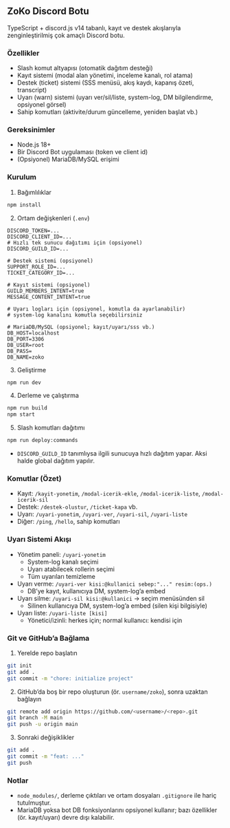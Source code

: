 ## ZoKo Discord Botu

TypeScript + discord.js v14 tabanlı, kayıt ve destek akışlarıyla zenginleştirilmiş çok amaçlı Discord botu.

### Özellikler
- Slash komut altyapısı (otomatik dağıtım desteği)
- Kayıt sistemi (modal alan yönetimi, inceleme kanalı, rol atama)
- Destek (ticket) sistemi (SSS menüsü, akış kaydı, kapanış özeti, transcript)
- Uyarı (warn) sistemi (uyarı ver/sil/liste, system-log, DM bilgilendirme, opsiyonel görsel)
- Sahip komutları (aktivite/durum güncelleme, yeniden başlat vb.)

### Gereksinimler
- Node.js 18+
- Bir Discord Bot uygulaması (token ve client id)
- (Opsiyonel) MariaDB/MySQL erişimi

### Kurulum
1) Bağımlılıklar
```bash
npm install
```

2) Ortam değişkenleri (`.env`)
```env
DISCORD_TOKEN=...
DISCORD_CLIENT_ID=...
# Hızlı tek sunucu dağıtımı için (opsiyonel)
DISCORD_GUILD_ID=...

# Destek sistemi (opsiyonel)
SUPPORT_ROLE_ID=...
TICKET_CATEGORY_ID=...

# Kayıt sistemi (opsiyonel)
GUILD_MEMBERS_INTENT=true
MESSAGE_CONTENT_INTENT=true

# Uyarı logları için (opsiyonel, komutla da ayarlanabilir)
# system-log kanalını komutla seçebilirsiniz

# MariaDB/MySQL (opsiyonel; kayıt/uyarı/sss vb.)
DB_HOST=localhost
DB_PORT=3306
DB_USER=root
DB_PASS=
DB_NAME=zoko
```

3) Geliştirme
```bash
npm run dev
```

4) Derleme ve çalıştırma
```bash
npm run build
npm start
```

5) Slash komutları dağıtımı
```bash
npm run deploy:commands
```
- `DISCORD_GUILD_ID` tanımlıysa ilgili sunucuya hızlı dağıtım yapar. Aksi halde global dağıtım yapılır.

### Komutlar (Özet)
- Kayıt: `/kayit-yonetim`, `/modal-icerik-ekle`, `/modal-icerik-liste`, `/modal-icerik-sil`
- Destek: `/destek-olustur`, `/ticket-kapa` vb.
- Uyarı: `/uyari-yonetim`, `/uyari-ver`, `/uyari-sil`, `/uyari-liste`
- Diğer: `/ping`, `/hello`, sahip komutları

### Uyarı Sistemi Akışı
- Yönetim paneli: `/uyari-yonetim`
  - System-log kanalı seçimi
  - Uyarı atabilecek rollerin seçimi
  - Tüm uyarıları temizleme
- Uyarı verme: `/uyari-ver kisi:@kullanici sebep:"..." resim:(ops.)`
  - DB’ye kayıt, kullanıcıya DM, system-log’a embed
- Uyarı silme: `/uyari-sil kisi:@kullanici` → seçim menüsünden sil
  - Silinen kullanıcıya DM, system-log’a embed (silen kişi bilgisiyle)
- Uyarı liste: `/uyari-liste [kisi]`
  - Yönetici/izinli: herkes için; normal kullanıcı: kendisi için

### Git ve GitHub’a Bağlama
1) Yerelde repo başlatın
```bash
git init
git add .
git commit -m "chore: initialize project"
```

2) GitHub’da boş bir repo oluşturun (ör. `username/zoko`), sonra uzaktan bağlayın
```bash
git remote add origin https://github.com/<username>/<repo>.git
git branch -M main
git push -u origin main
```

3) Sonraki değişiklikler
```bash
git add .
git commit -m "feat: ..."
git push
```

### Notlar
- `node_modules/`, derleme çıktıları ve ortam dosyaları `.gitignore` ile hariç tutulmuştur.
- MariaDB yoksa bot DB fonksiyonlarını opsiyonel kullanır; bazı özellikler (ör. kayıt/uyarı) devre dışı kalabilir.


